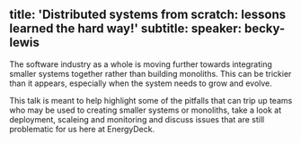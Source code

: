 title: 'Distributed systems from scratch: lessons learned the hard way!'
subtitle:
speaker: becky-lewis
---
The software industry as a whole is moving further towards integrating smaller systems together rather than building monoliths. This can be trickier than it appears, especially when the system needs to grow and evolve.

This talk is meant to help highlight some of the pitfalls that can trip up teams who may be used to creating smaller systems or monoliths, take a look at deployment, scaleing and monitoring and discuss issues that are still problematic for us here at EnergyDeck.
